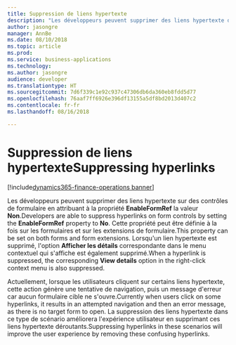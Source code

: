 ```yaml
---
title: Suppression de liens hypertexte
description: "Les développeurs peuvent supprimer des liens hypertexte de contrôle"
author: jasongre
manager: AnnBe
ms.date: 08/10/2018
ms.topic: article
ms.prod: 
ms.service: business-applications
ms.technology: 
ms.author: jasongre
audience: developer
ms.translationtype: HT
ms.sourcegitcommit: 7d6f339c1e92c937c47306db6da360eb8fdd5d77
ms.openlocfilehash: 76aaf7ff6926e396df13155a5df8bd2013d407c2
ms.contentlocale: fr-fr
ms.lasthandoff: 08/16/2018

---
```


# <a name="suppressing-hyperlinks"></a><span data-ttu-id="14031-103">Suppression de liens hypertexte</span><span class="sxs-lookup"><span data-stu-id="14031-103">Suppressing hyperlinks</span></span>

[!include[dynamics365-finance-operations banner](../includes/dynamics365-finance-operations.md)]

<span data-ttu-id="14031-104">Les développeurs peuvent supprimer des liens hypertexte sur des contrôles de formulaire en attribuant à la propriété **EnableFormRef** la valeur **Non**.</span><span class="sxs-lookup"><span data-stu-id="14031-104">Developers are able to suppress hyperlinks on form controls by setting the **EnableFormRef** property to **No**.</span></span> <span data-ttu-id="14031-105">Cette propriété peut être définie à la fois sur les formulaires et sur les extensions de formulaire.</span><span class="sxs-lookup"><span data-stu-id="14031-105">This property can be set on both forms and form extensions.</span></span> <span data-ttu-id="14031-106">Lorsqu'un lien hypertexte est supprimé, l'option **Afficher les détails** correspondante dans le menu contextuel qui s'affiche est également supprimé.</span><span class="sxs-lookup"><span data-stu-id="14031-106">When a hyperlink is suppressed, the corresponding **View details** option in the right-click context menu is also suppressed.</span></span> 
 
<span data-ttu-id="14031-107">Actuellement, lorsque les utilisateurs cliquent sur certains liens hypertexte, cette action génère une tentative de navigation, puis un message d'erreur car aucun formulaire cible ne s'ouvre.</span><span class="sxs-lookup"><span data-stu-id="14031-107">Currently when users click on some hyperlinks, it results in an attempted navigation and then an error message, as there is no target form to open.</span></span> <span data-ttu-id="14031-108">La suppression des liens hypertexte dans ce type de scénario améliorera l'expérience utilisateur en supprimant ces liens hypertexte déroutants.</span><span class="sxs-lookup"><span data-stu-id="14031-108">Suppressing hyperlinks in these scenarios will improve the user experience by removing these confusing hyperlinks.</span></span>  


